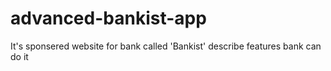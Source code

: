 # advanced-bankist-app

It's sponsered website for bank called 'Bankist' describe features bank can do it 
